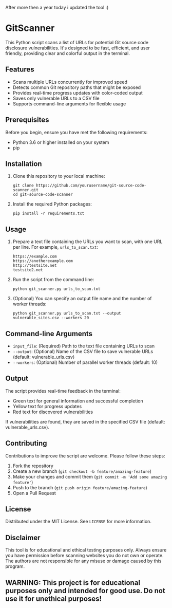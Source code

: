 After more then a year today i updated the tool :)
# GitScanner

This Python script scans a list of URLs for potential Git source code disclosure vulnerabilities. It's designed to be fast, efficient, and user friendly, providing clear and colorful output in the terminal.

## Features

- Scans multiple URLs concurrently for improved speed
- Detects common Git repository paths that might be exposed
- Provides real-time progress updates with color-coded output
- Saves only vulnerable URLs to a CSV file
- Supports command-line arguments for flexible usage

## Prerequisites

Before you begin, ensure you have met the following requirements:

- Python 3.6 or higher installed on your system
- pip

## Installation

1. Clone this repository to your local machine:
   ```
   git clone https://github.com/yourusername/git-source-code-scanner.git
   cd git-source-code-scanner
   ```

2. Install the required Python packages:
   ```
   pip install -r requirements.txt
   ```

## Usage

1. Prepare a text file containing the URLs you want to scan, with one URL per line. For example, `urls_to_scan.txt`:
   ```
   https://example.com
   https://anotherexample.com
   http://testsite.net
   testsite2.net
   ```

2. Run the script from the command line:
   ```
   python git_scanner.py urls_to_scan.txt
   ```

3. (Optional) You can specify an output file name and the number of worker threads:
   ```
   python git_scanner.py urls_to_scan.txt --output vulnerable_sites.csv --workers 20
   ```

## Command-line Arguments

- `input_file`: (Required) Path to the text file containing URLs to scan
- `--output`: (Optional) Name of the CSV file to save vulnerable URLs (default: vulnerable_urls.csv)
- `--workers`: (Optional) Number of parallel worker threads (default: 10)

## Output

The script provides real-time feedback in the terminal:

- Green text for general information and successful completion
- Yellow text for progress updates
- Red text for discovered vulnerabilities

If vulnerabilities are found, they are saved in the specified CSV file (default: vulnerable_urls.csv).

## Contributing

Contributions to improve the script are welcome. Please follow these steps:

1. Fork the repository
2. Create a new branch (`git checkout -b feature/amazing-feature`)
3. Make your changes and commit them (`git commit -m 'Add some amazing feature'`)
4. Push to the branch (`git push origin feature/amazing-feature`)
5. Open a Pull Request

## License

Distributed under the MIT License. See `LICENSE` for more information.

## Disclaimer

This tool is for educational and ethical testing purposes only. Always ensure you have permission before scanning websites you do not own or operate. The authors are not responsible for any misuse or damage caused by this program.
## WARNING: This project is for educational purposes only and intended for good use. Do not use it for unethical purposes!
